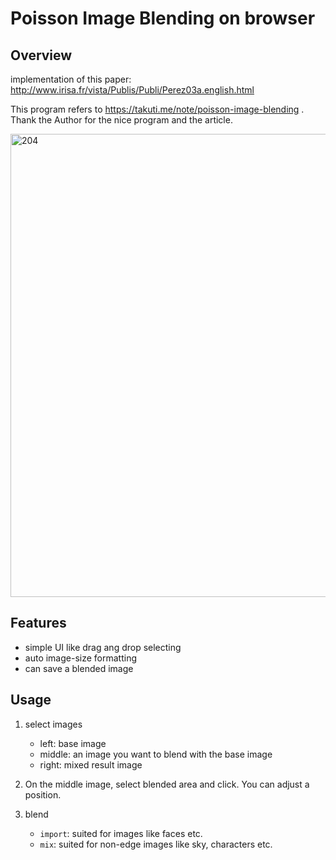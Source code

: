 Poisson Image Blending on browser
====
## Overview
implementation of this paper:
http://www.irisa.fr/vista/Publis/Publi/Perez03a.english.html

This program refers to https://takuti.me/note/poisson-image-blending .<br>
Thank the Author for the nice program and the article.

<img width="741" alt="204" src="https://user-images.githubusercontent.com/26299162/36550826-8f9d2bc6-1839-11e8-87bd-ceeed8c21ba8.png">

## Features
+ simple UI like drag ang drop selecting
+ auto image-size formatting
+ can save a blended image

## Usage
1. select images
    + left: base image
    + middle: an image you want to blend with the base image
    + right: mixed result image

2. On the middle image, select blended area and click. You can adjust a position.
3. blend
    + `import`: suited for images like faces etc.
    + `mix`: suited for non-edge images like sky, characters etc.
